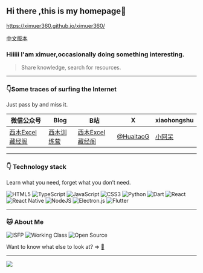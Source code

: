 ## Hi there ,this is my homepage👋
https://ximuer360.github.io/ximuer360/

[中文版本](./README.md)
### Hiiiii I'am ximuer,occasionally doing something interesting.
> Share knowledge, search for resources.

---

### 👇Some traces of surfing the Internet
Just pass by and miss it.

|  微信公众号   |  Blog  | B站 | X | xiaohongshu |
|  ----  | ---- | ---- | ---- | ---- |
| [西木Excel藏经阁](https://github.com/ximuer360/ximuer360/blob/main/wechat_channel.jpg) | [西木训练营](https://binake.github.io) | [西木Excel藏经阁](https://space.bilibili.com/105912803) | [@HuaitaoG](https://x.com/HuaitaoG) | [小阿呆](https://www.xiaohongshu.com/user/profile/63269c09000000002303c054) |

---
### 👇 Technology stack
Learn what you need, forget what you don’t need.

![HTML5](https://img.shields.io/badge/html5-%23E34F26.svg?style=for-the-badge&logo=html5&logoColor=white)
![TypeScript](https://img.shields.io/badge/typescript-%23007ACC.svg?style=for-the-badge&logo=typescript&logoColor=white)
![JavaScript](https://img.shields.io/badge/javascript-%23323330.svg?style=for-the-badge&logo=javascript&logoColor=%23F7DF1E)
![CSS3](https://img.shields.io/badge/css3-%231572B6.svg?style=for-the-badge&logo=css3&logoColor=white)
![Python](https://img.shields.io/badge/python-3670A0?style=for-the-badge&logo=python&logoColor=ffdd54)
![Dart](https://img.shields.io/badge/dart-%230175C2.svg?style=for-the-badge&logo=dart&logoColor=white)
![React](https://img.shields.io/badge/react-%2320232a.svg?style=for-the-badge&logo=react&logoColor=%2361DAFB)
![React Native](https://img.shields.io/badge/react_native-%2320232a.svg?style=for-the-badge&logo=react&logoColor=%2361DAFB)
![NodeJS](https://img.shields.io/badge/node.js-6DA55F?style=for-the-badge&logo=node.js&logoColor=white)
![Electron.js](https://img.shields.io/badge/Electron-191970?style=for-the-badge&logo=Electron&logoColor=white)
![Flutter](https://img.shields.io/badge/Flutter-%2302569B.svg?style=for-the-badge&logo=Flutter&logoColor=white)

---
### 🐱 About Me
![ISFP](https://img.shields.io/badge/-%20ISFP-blueviolet)
![Working Class](https://img.shields.io/badge/-Working%20Class-blue)
![Open Source](https://img.shields.io/badge/-Open%20Source-brightgreen)

Want to know what else to look at? => [🤫](https://binake.github.io)

---
![](https://komarev.com/ghpvc/?username=maotoumao&color=66ccff)
